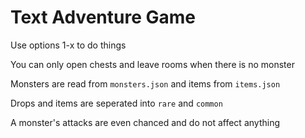 # Text Adventure Game

Use options 1-x to do things

You can only open chests and leave rooms when there is no monster

Monsters are read from `monsters.json` and items from `items.json`

Drops and items are seperated into `rare` and `common`

A monster's attacks are even chanced and do not affect anything